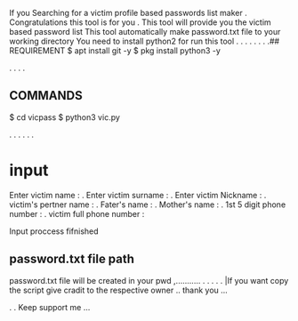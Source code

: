 If you Searching for a victim profile based passwords list maker . Congratulations this tool is for you .
This tool will provide you the victim based password list
This tool automatically make password.txt file to your working directory 
You need to install python2 for run this tool
.
.
.
.
.
.
.
.## REQUIREMENT 
 $ apt install git -y
 $ pkg install python3 -y
 
 .
 .
 .
 .
 ## COMMANDS 
 $ cd vicpass
 $ python3 vic.py 
 
 .
 .
 .
 .
 .
 .
 # input 
 Enter victim name :
 .
 Enter victim surname :
 .
 Enter victim Nickname :
 .
 victim's pertner name :
 .
 Fater's name :
 .
 Mother's name :
 .
 1st 5 digit phone number :
 .
 victim full phone number :
  
  Input proccess fifnished 
  ## password.txt file path
  
  password.txt file will be created in your pwd ,...........
  .
  .
  .
  .
  .
  |If you want copy the script give cradit to the respective owner .. thank you ...
  
  
  .
  .
   Keep support me ...
   
